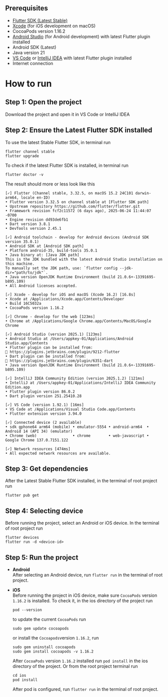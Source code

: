 ## Prerequisites
- [Flutter SDK (Latest Stable)](https://docs.flutter.dev/get-started/install)
- [Xcode](https://developer.apple.com/xcode/) (for iOS development on macOS)
- CocoaPods version 1.16.2
- [Android Studio](https://developer.android.com/studio) (for Android development) with latest Flutter plugin installed
- Android SDK (Latest)
- Java version 21
- [VS Code](https://code.visualstudio.com/) or [IntelliJ IDEA](https://www.jetbrains.com/idea/#) with latest Flutter plugin installed
- Internet connection

# How to run
## Step 1: Open the project
Download the project and open it in VS Code or IntelliJ IDEA
## Step 2: Ensure the Latest Flutter SDK installed
To use the latest Stable Flutter SDK, in terminal run
```
flutter channel stable
flutter upgrade
```
To check if the latest Flutter SDK is installed, in terminal run
```
flutter doctor -v
```
The result should more or less look like this
```
[✓] Flutter (Channel stable, 3.32.5, on macOS 15.2 24C101 darwin-arm64, locale en-ID)  
• Flutter version 3.32.5 on channel stable at [Flutter SDK path]  
• Upstream repository https://github.com/flutter/flutter.git  
• Framework revision fcf2c11572 (6 days ago), 2025-06-24 11:44:07 -0700  
• Engine revision dd93de6fb1  
• Dart version 3.8.1  
• DevTools version 2.45.1

[✓] Android toolchain - develop for Android devices (Android SDK version 35.0.1)  
• Android SDK at [Android SDK path]  
• Platform android-35, build-tools 35.0.1  
• Java binary at: [Java JDK path]  
This is the JDK bundled with the latest Android Studio installation on this machine.  
To manually set the JDK path, use: `flutter config --jdk-dir="path/to/jdk"`.
• Java version OpenJDK Runtime Environment (build 21.0.6+-13391695-b895.109)  
• All Android licenses accepted.

[✓] Xcode - develop for iOS and macOS (Xcode 16.2) [16.8s]
• Xcode at /Applications/Xcode.app/Contents/Developer
• Build 16C5032a
• CocoaPods version 1.16.2

[✓] Chrome - develop for the web [123ms]
• Chrome at /Applications/Google Chrome.app/Contents/MacOS/Google Chrome

[✓] Android Studio (version 2025.1) [123ms]
• Android Studio at /Users/appkey-01/Applications/Android Studio.app/Contents
• Flutter plugin can be installed from:
🔨 https://plugins.jetbrains.com/plugin/9212-flutter
• Dart plugin can be installed from:
🔨 https://plugins.jetbrains.com/plugin/6351-dart
• Java version OpenJDK Runtime Environment (build 21.0.6+-13391695-b895.109)

[✓] IntelliJ IDEA Community Edition (version 2025.1.2) [121ms]
• IntelliJ at /Users/appkey-01/Applications/IntelliJ IDEA Community Edition.app
• Flutter plugin version 86.0.2
• Dart plugin version 251.25410.28

[✓] VS Code (version 1.92.1) [16ms]
• VS Code at /Applications/Visual Studio Code.app/Contents
• Flutter extension version 3.94.0

[✓] Connected device (2 available)
• sdk gphone64 arm64 (mobile) • emulator-5554 • android-arm64  • Android 14 (API 34) (emulator)
• Chrome (web)                • chrome        • web-javascript • Google Chrome 137.0.7151.122

[✓] Network resources [474ms]
• All expected network resources are available.
```
## Step 3: Get dependencies
After the Latest Stable Flutter SDK installed, in the terminal of root project run
```
flutter pub get
```
## Step 4: Selecting device
Before running the project, select an Android or iOS device. In the terminal of root project run
```
flutter devices
flutter run -d <device-id>
```
## Step 5: Run the project

- **Android**  
  After selecting an Android device, run ```flutter run``` in the terminal of root project.

- **iOS**  
  Before running the project in iOS device, make sure `CocoaPods` version `1.16.2` is installed. To check it, in the ios directory of the project run
  ```
  pod --version
  ```
  to update the current `CocoaPods` run
  ```
  sudo gem update cocoapods
  ```
  or install the `Cocoapods`version `1.16.2`, run
  ```
  sudo gem uninstall cocoapods
  sudo gem install cocoapods -v 1.16.2
  ```
  After `CocoaPods` version `1.16.2` installed run `pod install` in the ios directory of the project.
  Or from the root project terminal run
  ```
  cd ios 
  pod install
  ```
  After pod is configured, run ```flutter run``` in the terminal of root project.
